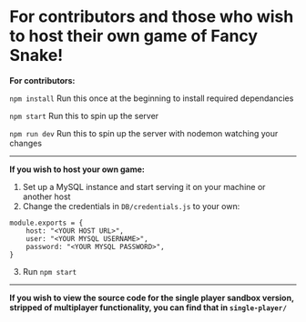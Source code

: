 # For contributors and those who wish to host their own game of Fancy Snake!

**For contributors:**

`npm install`
Run this once at the beginning to install required dependancies

`npm start`
Run this to spin up the server

`npm run dev`
Run this to spin up the server with nodemon watching your changes

---

**If you wish to host your own game:**

1. Set up a MySQL instance and start serving it on your machine or another host
2. Change the credentials in `DB/credentials.js` to your own:

```
module.exports = {
	host: "<YOUR HOST URL>",
	user: "<YOUR MYSQL USERNAME>",
	password: "<YOUR MYSQL PASSWORD>",
}
```

3. Run `npm start`

---

**If you wish to view the source code for the single player sandbox version, stripped of multiplayer functionality, you can find that in `single-player/`**
